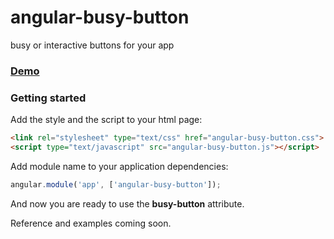 # angular-busy-button
busy or interactive buttons for your app

### [Demo](http://www.codekraft.it/demos/angular-busy-button/)

### Getting started
Add the style and the script to your html page:
```html
<link rel="stylesheet" type="text/css" href="angular-busy-button.css">
<script type="text/javascript" src="angular-busy-button.js"></script>
```
Add module name to your application dependencies:
```javascript
angular.module('app', ['angular-busy-button']);
```
And now you are ready to use the __busy-button__ attribute.

Reference and examples coming soon.
